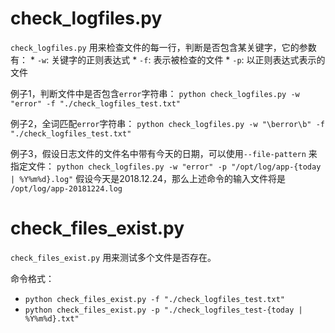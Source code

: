
# check_logfiles.py

`check_logfiles.py` 用来检查文件的每一行，判断是否包含某关键字，它的参数有：
    * `-w`: 关键字的正则表达式
    * `-f`: 表示被检查的文件
    * `-p`: 以正则表达式表示的文件

例子1，判断文件中是否包含`error`字符串：
`python check_logfiles.py -w "error" -f "./check_logfiles_test.txt"`

例子2，全词匹配`error`字符串：
`python check_logfiles.py -w "\berror\b" -f "./check_logfiles_test.txt"`

例子3，假设日志文件的文件名中带有今天的日期，可以使用`--file-pattern` 来指定文件：
`python check_logfiles.py -w "error" -p "/opt/log/app-{today | %Y%m%d}.log"`
假设今天是2018.12.24，那么上述命令的输入文件将是 `/opt/log/app-20181224.log`

# check_files_exist.py

`check_files_exist.py` 用来测试多个文件是否存在。

命令格式：
  * `python check_files_exist.py -f "./check_logfiles_test.txt"`
  * `python check_files_exist.py -p "./check_logfiles_test-{today | %Y%m%d}.txt"`
